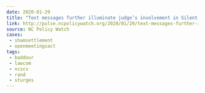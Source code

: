 ```yaml
---
date: 2020-01-29
title: "Text messages further illuminate judge’s involvement in Silent Sam deal"
link: http://pulse.ncpolicywatch.org/2020/01/29/text-messages-further-illuminate-judges-involvement-in-silent-sam-deal/
source: NC Policy Watch
cases:
 - shamsettlement
 - openmeetingsact
tags:
 - baddour
 - lawcom
 - ncscv
 - rand
 - sturges
---
```

